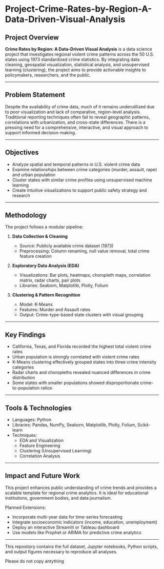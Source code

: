 # Project-Crime-Rates-by-Region-A-Data-Driven-Visual-Analysis

## Project Overview

**Crime Rates by Region: A Data-Driven Visual Analysis** is a data science project that investigates regional violent crime patterns across the 50 U.S. states using 1973 standardized crime statistics. By integrating data cleaning, geospatial visualization, statistical analysis, and unsupervised learning (clustering), the project aims to provide actionable insights to policymakers, researchers, and the public.

---

## Problem Statement

Despite the availability of crime data, much of it remains underutilized due to poor visualization and lack of comparative, region-level analysis. Traditional reporting techniques often fail to reveal geographic patterns, correlations with urbanization, and cross-state differences. There is a pressing need for a comprehensive, interactive, and visual approach to support informed decision-making.

---

## Objectives

- Analyze spatial and temporal patterns in U.S. violent crime data  
- Examine relationships between crime categories (murder, assault, rape) and urban population  
- Cluster states with similar crime profiles using unsupervised machine learning  
- Create intuitive visualizations to support public safety strategy and research

---

## Methodology

The project follows a modular pipeline:

1. **Data Collection & Cleaning**  
   - Source: Publicly available crime dataset (1973)  
   - Preprocessing: Column renaming, null value removal, total crime feature creation

2. **Exploratory Data Analysis (EDA)**  
   - Visualizations: Bar plots, heatmaps, choropleth maps, correlation matrix, radar charts, pair plots  
   - Libraries: Seaborn, Matplotlib, Plotly, Folium

3. **Clustering & Pattern Recognition**  
   - Model: K-Means  
   - Features: Murder and Assault rates  
   - Output: Crime-type-based state clusters with visual grouping

---

## Key Findings

- California, Texas, and Florida recorded the highest total violent crime rates  
- Urban population is strongly correlated with violent crime rates  
- K-Means clustering effectively grouped states into three crime intensity categories  
- Radar charts and choropleths revealed nuanced differences in crime distribution  
- Some states with smaller populations showed disproportionate crime-to-population ratios

---

## Tools & Technologies

- Languages: Python  
- Libraries: Pandas, NumPy, Seaborn, Matplotlib, Plotly, Folium, Scikit-learn  
- Techniques:  
  - EDA and Visualization  
  - Feature Engineering  
  - Clustering (Unsupervised Learning)  
  - Correlation Analysis

---

## Impact and Future Work

This project enhances public understanding of crime trends and provides a scalable template for regional crime analytics. It is ideal for educational institutions, government bodies, and data journalism.

Planned Extensions:
- Incorporate multi-year data for time-series forecasting  
- Integrate socioeconomic indicators (income, education, unemployment)  
- Deploy an interactive Streamlit or Tableau dashboard  
- Use models like Prophet or ARIMA for predictive crime analytics

---

This repository contains the full dataset, Jupyter notebooks, Python scripts, and output figures necessary to reproduce all analyses.

Please do not copy antything

